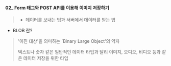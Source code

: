#### 02_ Form 태그와 POST API를 이용해 이미지 저장하기 

> * 데이터를 보내는 법과 서버에서 데이터를 받는 법 

* BLOB 란?

> '이진 대상'을 의미하는 `Binary Large Object'의 약자 
>
> 텍스트나 숫자 같은 일반적인 데이터 타입과 달리 이미지, 오디오, 비디오 등과 같은 데이터 저장을 위한 타입

